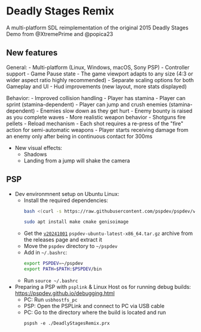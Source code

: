 # Deadly Stages Remix
A multi-platform SDL reimplementation of the original 2015 Deadly Stages Demo from @XtremePrime and @popica23

## New features

General:
    - Multi-platform (Linux, Windows, macOS, Sony PSP)
    - Controller support
	- Game Pause state
	- The game viewport adapts to any size (4:3 or wider aspect ratio highly recommended)
	- Separate scaling options for both Gameplay and UI
	- Hud improvements (new layout, more stats displayed)

Behavior:
	- Improved collision handling
	- Player has stamina
	- Player can sprint (stamina-dependent)
	- Player can jump and crush enemies (stamina-dependent)
	- Enemies slow down as they get hurt
	- Enemy bounty is raised as you complete waves
	- More realistic weapon behavior
		- Shotguns fire pellets
		- Reload mechanism
		- Each shot requires a re-press of the "fire" action for semi-automatic weapons
	- Player starts receiving damage from an enemy only after being in continuous contact for 300ms

- New visual effects: 
	- Shadows
	- Landing from a jump will shake the camera

## PSP
- Dev environmnent setup on Ubuntu Linux:
    - Install the required dependencies:
        ```bash
        bash <(curl -s https://raw.githubusercontent.com/pspdev/pspdev/v20241001/prepare.sh)
        ```
        ```bash
        sudo apt install make cmake genisoimage
        ```
    - Get the [`v20241001`](https://github.com/pspdev/pspdev/releases/tag/v20241001) `pspdev-ubuntu-latest-x86_64.tar.gz` archive from the releases page and extract it
    - Move the `pspdev` directory to `~/pspdev`
    - Add in `~/.bashrc`:
        ```bash
        export PSPDEV=~/pspdev
        export PATH=$PATH:$PSPDEV/bin
        ```
    - Run `source ~/.bashrc`
- Preparing a PSP with `psplink` & Linux Host os for running debug builds: https://pspdev.github.io/debugging.html
    - PC: Run `usbhostfs_pc`
    - PSP: Open the PSPLink and connect to PC via USB cable
    - PC: Go to the directory where the build is located and run
        ```
        pspsh -e ./DeadlyStagesRemix.prx
        ```
